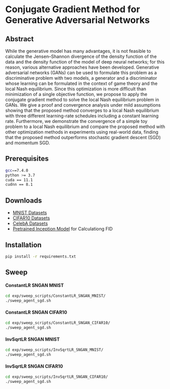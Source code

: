 # Conjugate Gradient Method for Generative Adversarial Networks

## Abstract
While the generative model has many advantages, it is not feasible to calculate the Jensen–Shannon divergence of the density function of the data and the density function of the model of deep neural networks; for this reason, various alternative approaches have been developed. Generative adversarial networks (GANs) can be used to formulate this problem as a discriminative problem with two models, a generator and a discriminator whose learning can be formulated in the context of game theory and the local Nash equilibrium. Since this optimization is more difficult than minimization of a single objective function, we propose to apply the conjugate gradient method to solve the local Nash equilibrium problem in GANs. We give a proof and convergence analysis under mild assumptions showing that the proposed method converges to a local Nash equilibrium with three different learning-rate schedules including a constant learning rate. Furthermore, we demonstrate the convergence of a simple toy problem to a local Nash equilibrium and compare the proposed method with other optimization methods in experiments using real-world data, finding that the proposed method outperforms stochastic gradient descent (SGD) and momentum SGD.

## Prerequisites

```sh
gcc==7.4.0
python >= 3.7
cuda == 11.1
cudnn == 8.1
```

## Downloads
- [MNIST Datasets](http://yann.lecun.com/exdb/mnist/)
- [CIFAR10 Datasets](https://www.cs.toronto.edu/~kriz/cifar.html)
- [CelebA Datasets](https://mmlab.ie.cuhk.edu.hk/projects/CelebA.html)
- [Pretrained Inception Model](https://github.com/mseitzer/pytorch-fid/releases) for Calculationg FID


## Installation

```sh
pip install -r requirements.txt
```

## Sweep

#### ConstantLR SNGAN MNIST

```sh
cd exp/sweep_scripts/ConstantLR_SNGAN_MNIST/
./sweep_agent_sgd.sh
```

#### ConstantLR SNGAN CIFAR10

```sh
cd exp/sweep_scripts/ConstantLR_SNGAN_CIFAR10/
./sweep_agent_sgd.sh
```

#### InvSqrtLR SNGAN MNIST

```sh
cd exp/sweep_scripts/InvSqrtLR_SNGAN_MNIST/
./sweep_agent_sgd.sh
```

#### InvSqrtLR SNGAN CIFAR10

```sh
cd exp/sweep_scripts/InvSqrtLR_SNGAN_CIFAR10/
./sweep_agent_sgd.sh
```